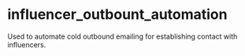 # influencer_outbount_automation
Used to automate cold outbound emailing for establishing contact with influencers.

